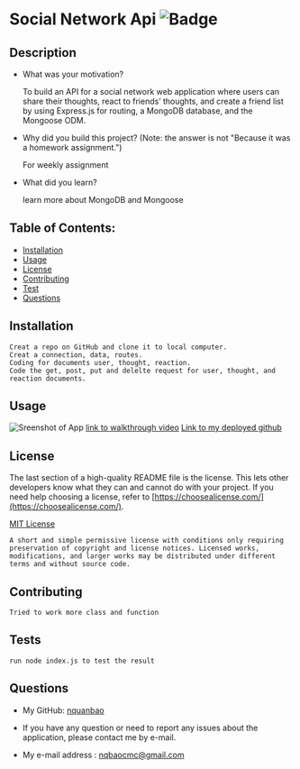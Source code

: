 # Social Network Api     ![Badge](https://img.shields.io/badge/license-MIT-blue)

## Description

- What was your motivation?
    
    To build an API for a social network web application where users can share their thoughts, react to friends’ thoughts, and create a friend list by using Express.js for routing, a MongoDB database, and the Mongoose ODM.

- Why did you build this project? (Note: the answer is not "Because it was a homework assignment.")
    
    For weekly assignment

- What did you learn?
    
    learn more about MongoDB and Mongoose

## Table of Contents:

- [Installation](#installation)
- [Usage](#usage)
- [License](#license)
- [Contributing](#how-to-contribute)
- [Test](#tests)
- [Questions](#questions)

## Installation

    Creat a repo on GitHub and clone it to local computer.
    Creat a connection, data, routes.
    Coding for documents user, thought, reaction.
    Code the get, post, put and delelte request for user, thought, and reaction documents. 

## Usage

![Sreenshot of App](./assets/img/screenshot.png)
[link to walkthrough video](https://drive.google.com/file/d/1wCPjrlcDlCnz9OfixhozdM9sCK-wJF65/view)
[Link to my deployed github](https://github.com/nquanbao/social-network-api)

## License

The last section of a high-quality README file is the license. This lets other developers know what they can and cannot do with your project. If you need help choosing a license, refer to [https://choosealicense.com/](https://choosealicense.com/).

[MIT License](https://choosealicense.com/licenses/mit/)
    
    A short and simple permissive license with conditions only requiring preservation of copyright and license notices. Licensed works, modifications, and larger works may be distributed under different terms and without source code.    

## Contributing
    Tried to work more class and function

## Tests
    run node index.js to test the result

## Questions

- My GitHub: [nquanbao](https://github.com/nquanbao)

- If you have any question or need to report any issues about the application, please contact me by e-mail.

- My e-mail address : [nqbaocmc@gmail.com](nqbaocmc@gmail.com)
